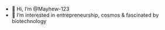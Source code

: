 - 👋 Hi, I’m @Mayhew-123
- 👀 I’m interested in entrepreneurship, cosmos & fascinated by biotechnology



<!---
Mayhew-123/Mayhew-123 is a ✨ special ✨ repository because its `README.md` (this file) appears on your GitHub profile.
You can click the Preview link to take a look at your changes.
--->
